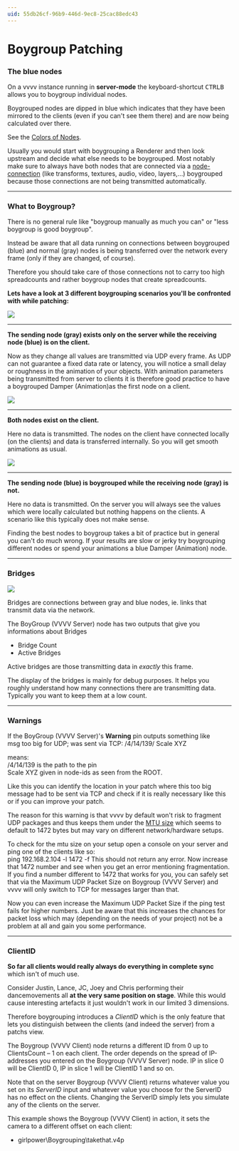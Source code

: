 ```yaml
---
uid: 55db26cf-96b9-446d-9ec8-25cac88edc43
---
```


# Boygroup Patching
### The blue nodes

On a vvvv instance running in **server-mode** the keyboard-shortcut <span class="keyseq"><kbd>CTRL</kbd><kbd>B</kbd></span> allows you to boygroup individual nodes.   

Boygrouped nodes are dipped in blue which indicates that they have been mirrored to the clients (even if you can't see them there) and are now being calculated over there.  

See the [Colors of Nodes](xref:10b82e0c-720a-48e1-91e4-d8c65d2c3be1#colors-of-nodes).  


Usually you would start with boygrouping a Renderer and then look upstream and decide what else needs to be boygrouped. Most notably make sure to always have both nodes that are connected via a [node-connection](xref:10b82e0c-720a-48e1-91e4-d8c65d2c3be1#data-types) (like transforms, textures, audio, video, layers,...) boygrouped because those connections are not being transmitted automatically.   



---  

### What to Boygroup?


There is no general rule like "boygroup manually as much you can" or "less boygroup is good boygroup".   

Instead be aware that all data running on connections between boygrouped (blue) and normal (gray) nodes is being transferred over the network every frame (only if they are changed, of course).   



Therefore you should take care of those connections not to carry too high spreadcounts and rather boygroup nodes that create spreadcounts.   

**Lets have a look at 3 different boygrouping scenarios you'll be confronted with while patching:**  
 




![](~/img/Boygrouping-Scenario1.png "")   

---  
**The sending node (gray) exists only on the server while the receiving node (blue) is on the client.**  

Now as they change all values are transmitted via UDP every frame. As UDP can not guarantee a fixed data rate or latency, you will notice a small delay or roughness in the animation of your objects. With animation parameters being transmitted from server to clients it is therefore good practice to have a boygrouped <span class="node">Damper (Animation)</span>as the first node on a client.   



![](~/img/Boygrouping-Scenario2.png "")   

---  
**Both nodes exist on the client.**  

Here no data is transmitted. The nodes on the client have connected locally (on the clients) and data is transferred internally. So you will get smooth animations as usual.    



![](~/img/Boygrouping-Scenario3.png "")   

---  
**The sending node (blue) is boygrouped while the receiving node (gray) is not.**   

Here no data is transmitted. On the server you will always see the values which were locally calculated but nothing happens on the clients. A scenario like this typically does not make sense.   


Finding the best nodes to boygroup takes a bit of practice but in general you can't do much wrong. If your results are slow or jerky try boygrouping different nodes or spend your animations a blue <span class="node">Damper (Animation)</span> node.  

---  
### Bridges

![](~/img/0_2010_3.05 "")  


Bridges are connections between gray and blue nodes, ie. links that transmit data via the network.  

The <span class="node">BoyGroup (VVVV Server)</span> node has two outputs that give you informations about Bridges  
* Bridge Count  
* Active Bridges  

Active bridges are those transmitting data in *exactly* this frame.  

The display of the bridges is mainly for debug purposes. It helps you roughly understand how many connections there are transmitting data. Typically you want to keep them at a low count.  


---  
### Warnings

If the <span class="node">BoyGroup (VVVV Server)</span>'s **Warning** pin outputs something like  
 msg too big for UDP; 
 was sent via TCP: /4/14/139/ Scale XYZ

means:  
 /4/14/139
is the path to the pin  
 Scale XYZ
given in node-ids as seen from the ROOT.   

Like this you can identify the location in your patch where this too big message had to be sent via TCP and check if it is really necessary like this or if you can improve your patch.   

The reason for this warning is that vvvv by default won't risk to fragment UDP packages and thus keeps them under the <a href="http://en.wikipedia.org/wiki/Maximum_transmission_unit" class="extURL" target="_blank">MTU size</a> which seems to default to 1472 bytes but may vary on different network/hardware setups.   

To check for the mtu size on your setup open a console on your server and ping one of the clients like so:  
 ping 192.168.2.104 -l 1472 -f
This should not return any error. Now increase that 1472 number and see when you get an error mentioning fragmentation. If you find a number different to 1472 that works for you, you can safely set that via the <span class="pin">Maximum UDP Packet Size</span> on <span class="node">Boygroup (VVVV Server)</span> and vvvv will only switch to TCP for messages larger than that.   

Now you can even increase the <span class="pin">Maximum UDP Packet Size</span> if the ping test fails for higher numbers. Just be aware that this increases the chances for packet loss which may (depending on the needs of your project) not be a problem at all and gain you some performance.  


---  
### ClientID

 
**So far all clients would really always do everything in complete sync** which isn't of much use.   

Consider Justin, Lance, JC, Joey and Chris performing their dancemovements all **at the very same position on stage**. While this would cause interesting artefacts it just wouldn't work in our limited 3 dimensions.   

Therefore boygrouping introduces a *ClientID* which is the only feature that lets you distinguish between the clients (and indeed the server) from a patchs view.   

The <span class="node">Boygroup (VVVV Client)</span> node returns a different ID from 0 up to ClientsCount – 1 on each client. The order depends on the spread of IP-addresses you entered on the <span class="node">Boygroup (VVVV Server)</span> node. IP in slice 0 will be ClientID 0, IP in slice 1 will be ClientID 1 and so on.   


 
Note that on the server <span class="node">Boygroup (VVVV Client)</span> returns whatever value you set on its *ServerID* input and whatever value you choose for the ServerID has no effect on the clients. Changing the ServerID simply lets you simulate any of the clients on the server.   

This example shows the <span class="node">Boygroup (VVVV Client)</span> in action, it sets the camera to a different offset on each client:  

* girlpower\Boygrouping\takethat.v4p   




